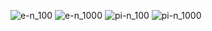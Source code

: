 ![e-n_100](https://user-images.githubusercontent.com/44034996/52527410-6e0b0800-2c85-11e9-8329-e52b0f7c259e.PNG)
![e-n_1000](https://user-images.githubusercontent.com/44034996/52527411-6ea39e80-2c85-11e9-94ef-03ecf43f53ef.PNG)
![pi-n_100](https://user-images.githubusercontent.com/44034996/52527412-6ea39e80-2c85-11e9-8473-988318878a1b.PNG)
![pi-n_1000](https://user-images.githubusercontent.com/44034996/52527413-6ea39e80-2c85-11e9-9876-de2553196759.PNG)
